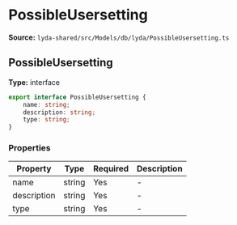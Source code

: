 # PossibleUsersetting

**Source:** `lyda-shared/src/Models/db/lyda/PossibleUsersetting.ts`

## PossibleUsersetting

**Type:** interface

```typescript
export interface PossibleUsersetting {
    name: string;
    description: string;
    type: string;
}
```

### Properties

| Property | Type | Required | Description |
|----------|------|----------|-------------|
| name | string | Yes | - |
| description | string | Yes | - |
| type | string | Yes | - |

